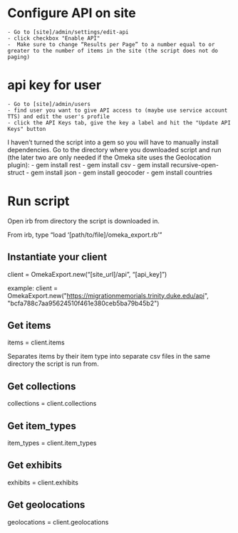 # Configure API on site 
 	- Go to [site]/admin/settings/edit-api
	- click checkbox "Enable API"
	-  Make sure to change “Results per Page” to a number equal to or greater to the number of items in the site (the script does not do paging)

# api key for user
	- Go to [site]/admin/users
	- find user you want to give API access to (maybe use service account TTS) and edit the user's profile
	- click the API Keys tab, give the key a label and hit the "Update API Keys" button

I haven’t turned the script into a gem so you will have to manually install dependencies. Go to the directory where you downloaded script and run (the later two are only needed if the Omeka site uses the Geolocation plugin):
	- gem install rest
	- gem install csv
	- gem install recursive-open-struct
	- gem install json
	- gem install geocoder
	- gem install countries

# Run script

Open irb from directory the script is downloaded in.

From irb, type “load ‘[path/to/file]/omeka_export.rb’”

## Instantiate your client

client = OmekaExport.new(“[site_url]/api”, “[api_key]”) 

example: client = OmekaExport.new("https://migrationmemorials.trinity.duke.edu/api", "bcfa788c7aa95624510f461e380ceb5ba79b45b2")

## Get items
items = client.items

Separates items by their item type into separate csv files in the same directory the script is run from.

## Get collections
collections = client.collections

## Get item_types
item_types = client.item_types

## Get exhibits
exhibits = client.exhibits

## Get geolocations
geolocations = client.geolocations


